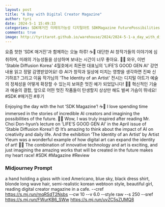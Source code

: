 ```yaml
---
layout: post
title: "A Day with Digital Creator Magazine"
author: tyri
date: 2024-5-1 15:49:33
categories: SDK매거진 미래의가능성 디지털아트 SDKMagazine FuturePossibilities DigitalArt
comments: true
image: http://tyritarot.github.io/warehouse/2024/2024-5-1-a_day_with_digital_creator_magazine_title.png
---
```


요즘 핫한 'SDK 매거진'과 함께하는 오늘 하루! ☕📖 대단한 AI 창작가들의 이야기에 심취하며, 미래의 가능성들을 상상하며 보내는 시간이 너무 좋아요. 🎨👾 와우, 이번 'Stable Diffusion Korea' 4월호에서 최돈현 대표님의 'LIFE'S GOOD GEN AI' 강연 내용 읽고 정말 감명받았어요! 😍 AI가 창작과 일상에 미치는 영향을 생각하면 진짜 신기하죠? 그리고 이윰 작가님의 'The Identity of an Artist' 전시는 디지털 아트가 예술의 정체성을 어떻게 확장할 수 있는지 보여준 멋진 예가 되었답니다! 🎨👾 혁신적인 기술과 예술의 결합, 앞으로 어떤 멋진 작품들이 탄생할지 상상만 해도 벌써 가슴이 뛰네요! #SDK #매거진 #후기

Enjoying the day with the hot ‘SDK Magazine’! ☕📖 I love spending time immersed in the stories of incredible AI creators and imagining the possibilities of the future. 🎨👾 Wow, I was truly inspired after reading Mr. Choi Don-hyun’s lecture on ‘LIFE’S GOOD GEN AI’ in the April issue of ‘Stable Diffusion Korea’! 😍 It’s amazing to think about the impact of AI on creativity and daily life. And the exhibition ‘The Identity of an Artist’ by Artist Yieum was a wonderful example of how digital art can expand the identity of art! 🎨👾 The combination of innovative technology and art is exciting, and just imagining the amazing works that will be created in the future makes my heart race! #SDK #Magazine #Review

### Midjourney Prompt

a hand holding a glass with iced Americano, blue sky, black dress shirt, blonde long wave hair, semi-realistic korean webtoon style, beautiful girl, reading digital creator magazine in a cafe. --cref <https://s.mj.run/mqRSdT2Nsbs> --cw 10 --v 6.0 --style raw --s 250 --sref <https://s.mj.run/FWurKB6_SWw> <https://s.mj.run/uvZC5sZUMQ8>
